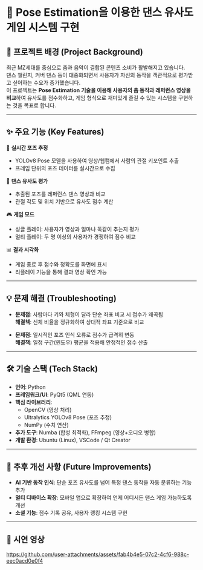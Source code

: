 # 💃 Pose Estimation을 이용한 댄스 유사도 게임 시스템 구현

## 📝 프로젝트 배경 (Project Background)
최근 MZ세대를 중심으로 춤과 음악이 결합된 콘텐츠 소비가 활발해지고 있습니다.  
댄스 챌린지, 커버 댄스 등이 대중화되면서 사용자가 자신의 동작을 객관적으로 평가받고 싶어하는 수요가 증가했습니다.  
이 프로젝트는 **Pose Estimation 기술을 이용해 사용자의 춤 동작과 레퍼런스 영상을 비교**하여 유사도를 점수화하고, 게임 형식으로 재미있게 즐길 수 있는 시스템을 구현하는 것을 목표로 합니다.

---

## ✨ 주요 기능 (Key Features)

🕺 **실시간 포즈 추정**  
- YOLOv8 Pose 모델을 사용하여 영상/웹캠에서 사람의 관절 키포인트 추출  
- 프레임 단위의 포즈 데이터를 실시간으로 수집  

🎯 **댄스 유사도 평가**  
- 추출된 포즈를 레퍼런스 댄스 영상과 비교  
- 관절 각도 및 위치 기반으로 유사도 점수 계산  

🎮 **게임 모드**  
- 싱글 플레이: 사용자가 영상과 얼마나 똑같이 추는지 평가  
- 멀티 플레이: 두 명 이상의 사용자가 경쟁하여 점수 비교  

📊 **결과 시각화**  
- 게임 종료 후 점수와 정확도를 화면에 표시  
- 리플레이 기능을 통해 결과 영상 확인 가능  

---

## 💡 문제 해결 (Troubleshooting)

- **문제점**: 사람마다 키와 체형이 달라 단순 좌표 비교 시 점수가 왜곡됨  
  **해결책**: 신체 비율을 정규화하여 상대적 좌표 기준으로 비교  

- **문제점**: 일시적인 포즈 인식 오류로 점수가 급격히 변동  
  **해결책**: 일정 구간(윈도우) 평균을 적용해 안정적인 점수 산출  

---

## 🛠️ 기술 스택 (Tech Stack)

- **언어**: Python  
- **프레임워크/UI**: PyQt5 (QML 연동)  
- **핵심 라이브러리**:  
  - OpenCV (영상 처리)  
  - Ultralytics YOLOv8 Pose (포즈 추정)  
  - NumPy (수치 연산)  
- **추가 도구**: Numba (합성 최적화), FFmpeg (영상+오디오 병합)  
- **개발 환경**: Ubuntu (Linux), VSCode / Qt Creator  

---

## 📝 추후 개선 사항 (Future Improvements)

- **AI 기반 동작 인식**: 단순 포즈 유사도를 넘어 특정 댄스 동작을 자동 분류하는 기능 추가  
- **멀티 디바이스 확장**: 모바일 앱으로 확장하여 언제 어디서든 댄스 게임 가능하도록 개선  
- **소셜 기능**: 점수 기록 공유, 사용자 랭킹 시스템 구현  

---

## 🎥 시연 영상




https://github.com/user-attachments/assets/fab4b4e5-07c2-4cf6-988c-eec0acd0e0f4

